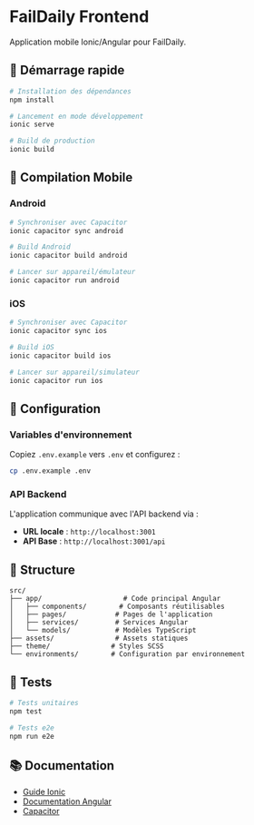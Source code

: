 # FailDaily Frontend

Application mobile Ionic/Angular pour FailDaily.

## 🚀 Démarrage rapide

```bash
# Installation des dépendances
npm install

# Lancement en mode développement
ionic serve

# Build de production
ionic build
```

## 📱 Compilation Mobile

### Android
```bash
# Synchroniser avec Capacitor
ionic capacitor sync android

# Build Android
ionic capacitor build android

# Lancer sur appareil/émulateur
ionic capacitor run android
```

### iOS
```bash
# Synchroniser avec Capacitor
ionic capacitor sync ios

# Build iOS
ionic capacitor build ios

# Lancer sur appareil/simulateur
ionic capacitor run ios
```

## 🔧 Configuration

### Variables d'environnement
Copiez `.env.example` vers `.env` et configurez :

```bash
cp .env.example .env
```

### API Backend
L'application communique avec l'API backend via :
- **URL locale** : `http://localhost:3001`
- **API Base** : `http://localhost:3001/api`

## 📁 Structure

```
src/
├── app/                    # Code principal Angular
│   ├── components/        # Composants réutilisables
│   ├── pages/            # Pages de l'application
│   ├── services/         # Services Angular
│   └── models/           # Modèles TypeScript
├── assets/               # Assets statiques
├── theme/               # Styles SCSS
└── environments/        # Configuration par environnement
```

## 🧪 Tests

```bash
# Tests unitaires
npm test

# Tests e2e
npm run e2e
```

## 📚 Documentation

- [Guide Ionic](https://ionicframework.com/docs)
- [Documentation Angular](https://angular.io/docs)
- [Capacitor](https://capacitorjs.com/docs)
